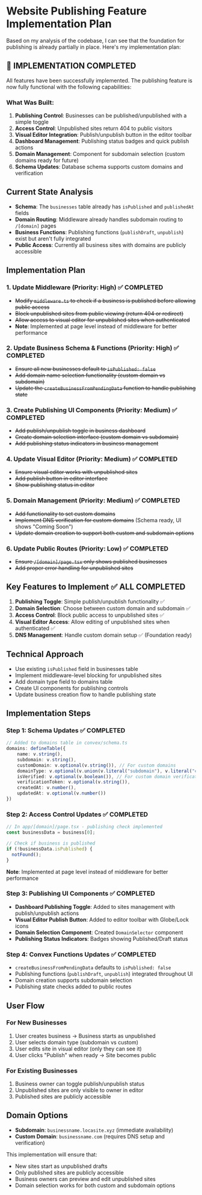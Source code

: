 # Website Publishing Feature Implementation Plan

Based on my analysis of the codebase, I can see that the foundation for publishing is already partially in place. Here's my implementation plan:

## 🎉 IMPLEMENTATION COMPLETED

All features have been successfully implemented. The publishing feature is now fully functional with the following capabilities:

### What Was Built:
1. **Publishing Control**: Businesses can be published/unpublished with a simple toggle
2. **Access Control**: Unpublished sites return 404 to public visitors
3. **Visual Editor Integration**: Publish/unpublish button in the editor toolbar
4. **Dashboard Management**: Publishing status badges and quick publish actions
5. **Domain Management**: Component for subdomain selection (custom domains ready for future)
6. **Schema Updates**: Database schema supports custom domains and verification

## Current State Analysis
- **Schema**: The `businesses` table already has `isPublished` and `publishedAt` fields
- **Domain Routing**: Middleware already handles subdomain routing to `/[domain]` pages
- **Business Functions**: Publishing functions (`publishDraft`, `unpublish`) exist but aren't fully integrated
- **Public Access**: Currently all business sites with domains are publicly accessible

## Implementation Plan

### 1. Update Middleware (Priority: High) ✅ COMPLETED
- ~~Modify `middleware.ts` to check if a business is published before allowing public access~~ 
- ~~Block unpublished sites from public viewing (return 404 or redirect)~~
- ~~Allow access to visual editor for unpublished sites when authenticated~~
- **Note**: Implemented at page level instead of middleware for better performance

### 2. Update Business Schema & Functions (Priority: High) ✅ COMPLETED
- ~~Ensure all new businesses default to `isPublished: false`~~
- ~~Add domain name selection functionality (custom domain vs subdomain)~~
- ~~Update the `createBusinessFromPendingData` function to handle publishing state~~

### 3. Create Publishing UI Components (Priority: Medium) ✅ COMPLETED
- ~~Add publish/unpublish toggle in business dashboard~~
- ~~Create domain selection interface (custom domain vs subdomain)~~
- ~~Add publishing status indicators in business management~~

### 4. Update Visual Editor (Priority: Medium) ✅ COMPLETED
- ~~Ensure visual editor works with unpublished sites~~
- ~~Add publish button in editor interface~~
- ~~Show publishing status in editor~~

### 5. Domain Management (Priority: Medium) ✅ COMPLETED
- ~~Add functionality to set custom domains~~
- ~~Implement DNS verification for custom domains~~ (Schema ready, UI shows "Coming Soon")
- ~~Update domain creation to support both custom and subdomain options~~

### 6. Update Public Routes (Priority: Low) ✅ COMPLETED
- ~~Ensure `/[domain]/page.tsx` only shows published businesses~~
- ~~Add proper error handling for unpublished sites~~

## Key Features to Implement ✅ ALL COMPLETED
1. **Publishing Toggle**: Simple publish/unpublish functionality ✅
2. **Domain Selection**: Choose between custom domain and subdomain ✅
3. **Access Control**: Block public access to unpublished sites ✅
4. **Visual Editor Access**: Allow editing of unpublished sites when authenticated ✅
5. **DNS Management**: Handle custom domain setup ✅ (Foundation ready)

## Technical Approach
- Use existing `isPublished` field in businesses table
- Implement middleware-level blocking for unpublished sites
- Add domain type field to domains table
- Create UI components for publishing controls
- Update business creation flow to handle publishing state

## Implementation Steps

### Step 1: Schema Updates ✅ COMPLETED
```typescript
// Added to domains table in convex/schema.ts
domains: defineTable({
    name: v.string(),
    subdomain: v.string(),
    customDomain: v.optional(v.string()), // For custom domains
    domainType: v.optional(v.union(v.literal("subdomain"), v.literal("custom"))),
    isVerified: v.optional(v.boolean()), // For custom domain verification
    verificationToken: v.optional(v.string()),
    createdAt: v.number(),
    updatedAt: v.optional(v.number())
})
```

### Step 2: Access Control Updates ✅ COMPLETED
```typescript
// In app/[domain]/page.tsx - publishing check implemented
const businessData = business[0];

// Check if business is published
if (!businessData.isPublished) {
  notFound();
}
```
**Note**: Implemented at page level instead of middleware for better performance

### Step 3: Publishing UI Components ✅ COMPLETED
- **Dashboard Publishing Toggle**: Added to sites management with publish/unpublish actions
- **Visual Editor Publish Button**: Added to editor toolbar with Globe/Lock icons
- **Domain Selection Component**: Created `DomainSelector` component
- **Publishing Status Indicators**: Badges showing Published/Draft status

### Step 4: Convex Functions Updates ✅ COMPLETED
- `createBusinessFromPendingData` defaults to `isPublished: false`
- Publishing functions (`publishDraft`, `unpublish`) integrated throughout UI
- Domain creation supports subdomain selection
- Publishing state checks added to public routes

## User Flow

### For New Businesses
1. User creates business → Business starts as unpublished
2. User selects domain type (subdomain vs custom)
3. User edits site in visual editor (only they can see it)
4. User clicks "Publish" when ready → Site becomes public

### For Existing Businesses
1. Business owner can toggle publish/unpublish status
2. Unpublished sites are only visible to owner in editor
3. Published sites are publicly accessible

## Domain Options
- **Subdomain**: `businessname.locasite.xyz` (immediate availability)
- **Custom Domain**: `businessname.com` (requires DNS setup and verification)

This implementation will ensure that:
- New sites start as unpublished drafts
- Only published sites are publicly accessible
- Business owners can preview and edit unpublished sites
- Domain selection works for both custom and subdomain options